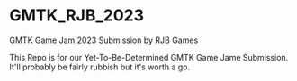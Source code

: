 # GMTK_RJB_2023
GMTK Game Jam 2023 Submission by RJB Games

This Repo is for our Yet-To-Be-Determined GMTK Game Jame Submission. It'll probably be fairly rubbish but it's worth a go.
